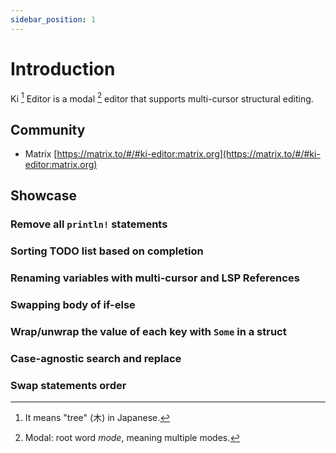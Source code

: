 ```yaml
---
sidebar_position: 1
---
```


# Introduction

Ki [^1] Editor is a modal [^2] editor that supports multi-cursor structural editing.

[^1]: It means "tree" (木) in Japanese.
[^2]: Modal: root word _mode_, meaning multiple modes.

## Community

- Matrix [https://matrix.to/#/#ki-editor:matrix.org](https://matrix.to/#/#ki-editor:matrix.org)

## Showcase

### Remove all `println!` statements

<script src="https://asciinema.org/a/660730.js" id="asciicast-660730" async="true"></script>

### Sorting TODO list based on completion

<script src="https://asciinema.org/a/660731.js" id="asciicast-660731" async="true"></script>

### Renaming variables with multi-cursor and LSP References

<script src="https://asciinema.org/a/660732.js" id="asciicast-660732" async="true"></script>

### Swapping body of if-else

<script src="https://asciinema.org/a/660734.js" id="asciicast-660734" async="true"></script>

### Wrap/unwrap the value of each key with `Some` in a struct

<script src="https://asciinema.org/a/660735.js" id="asciicast-660735" async="true"></script>

### Case-agnostic search and replace

<script src="https://asciinema.org/a/660737.js" id="asciicast-660737" async="true"></script>

### Swap statements order

<script src="https://asciinema.org/a/660738.js" id="asciicast-660738" async="true"></script>

